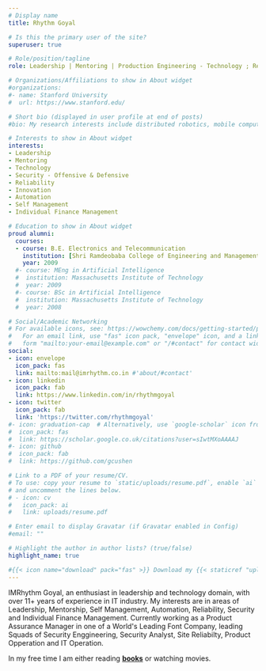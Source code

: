 ```yaml
---
# Display name
title: Rhythm Goyal

# Is this the primary user of the site?
superuser: true

# Role/position/tagline
role: Leadership | Mentoring | Production Engineering - Technology ; Reliability ; Security ; Automation ; Innovation |

# Organizations/Affiliations to show in About widget
#organizations:
#- name: Stanford University
#  url: https://www.stanford.edu/

# Short bio (displayed in user profile at end of posts)
#bio: My research interests include distributed robotics, mobile computing and programmable matter.

# Interests to show in About widget
interests:
- Leadership
- Mentoring
- Technology
- Security - Offensive & Defensive
- Reliability
- Innovation
- Automation
- Self Management
- Individual Finance Management

# Education to show in About widget
proud alumni:
  courses:
  - course: B.E. Electronics and Telecommunication
    institution: [Shri Ramdeobaba College of Engineering and Management, RTM Nagpur University](http://www.rknec.edu/)
    year: 2009
  #- course: MEng in Artificial Intelligence
  #  institution: Massachusetts Institute of Technology
  #  year: 2009
  #- course: BSc in Artificial Intelligence
  #  institution: Massachusetts Institute of Technology
  #  year: 2008

# Social/Academic Networking
# For available icons, see: https://wowchemy.com/docs/getting-started/page-builder/#icons
#   For an email link, use "fas" icon pack, "envelope" icon, and a link in the
#   form "mailto:your-email@example.com" or "/#contact" for contact widget.
social:
- icon: envelope
  icon_pack: fas
  link: mailto:mail@imrhythm.co.in #'about/#contact'
- icon: linkedin
  icon_pack: fab
  link: https://www.linkedin.com/in/rhythmgoyal
- icon: twitter
  icon_pack: fab
  link: 'https://twitter.com/rhythmgoyal'
#- icon: graduation-cap  # Alternatively, use `google-scholar` icon from `ai` icon pack
#  icon_pack: fas
#  link: https://scholar.google.co.uk/citations?user=sIwtMXoAAAAJ
#- icon: github
#  icon_pack: fab
#  link: https://github.com/gcushen

# Link to a PDF of your resume/CV.
# To use: copy your resume to `static/uploads/resume.pdf`, enable `ai` icons in `params.toml`, 
# and uncomment the lines below.
# - icon: cv
#   icon_pack: ai
#   link: uploads/resume.pdf

# Enter email to display Gravatar (if Gravatar enabled in Config)
#email: ""

# Highlight the author in author lists? (true/false)
highlight_name: true

#{{< icon name="download" pack="fas" >}} Download my {{< staticref "uploads/demo_resume.pdf" "newtab" >}}resumé{{< /staticref >}}.
---
```


IMRhythm Goyal, an enthusiast in leadership and technology domain, with over 11+ years of experience in IT industry. My interests are in areas of Leadership, Mentorship, Self Management, Automation, Reliability, Security and Individual Finance Management. Currently working as a Product Assurance Manager in one of a World's Leading Font Company, leading Squads of Security Enggineering, Security Analyst, Site Reliabilty, Product Opperation and IT Operation.

In my free time I am either reading [**books**](https://www.goodreads.com/review/list/141080998-rg63-itis?shelf=read) or watching movies.


 
